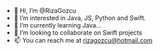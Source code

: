 - 👋 Hi, I’m @RizaGozcu
- 👀 I’m interested in Java, JS, Python and Swift.
- 🌱 I’m currently learning Java...
- 💞️ I’m looking to collaborate on Swift projects 
- 📫 You can reach me at rizagozcu@hotmail.com

<!---
RizaGozcu/RizaGozcu is a ✨ special ✨ repository because its `README.md` (this file) appears on your GitHub profile.
You can click the Preview link to take a look at your changes.
--->
